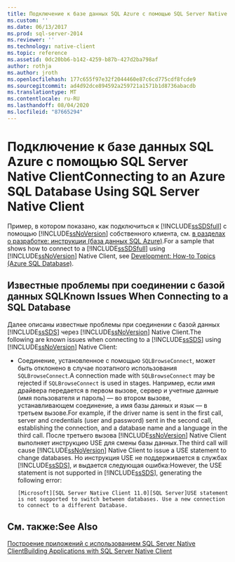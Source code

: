 ```yaml
---
title: Подключение к базе данных SQL Azure с помощью SQL Server Native Client | Документация Майкрософт
ms.custom: ''
ms.date: 06/13/2017
ms.prod: sql-server-2014
ms.reviewer: ''
ms.technology: native-client
ms.topic: reference
ms.assetid: 0dc20bb6-b142-4259-b87b-427d2ba798af
author: rothja
ms.author: jroth
ms.openlocfilehash: 177c655f97e32f2044460e87c6cd775cdf8fcde9
ms.sourcegitcommit: ad4d92dce894592a259721a1571b1d8736abacdb
ms.translationtype: MT
ms.contentlocale: ru-RU
ms.lasthandoff: 08/04/2020
ms.locfileid: "87665294"
---
```

# <a name="connecting-to-an-azure-sql-database-using-sql-server-native-client"></a><span data-ttu-id="ba94a-102">Подключение к базе данных SQL Azure с помощью SQL Server Native Client</span><span class="sxs-lookup"><span data-stu-id="ba94a-102">Connecting to an Azure SQL Database Using SQL Server Native Client</span></span>
  <span data-ttu-id="ba94a-103">Пример, в котором показано, как подключиться к [!INCLUDE[ssSDSfull](../../../includes/sssdsfull-md.md)] с помощью [!INCLUDE[ssNoVersion](../../../includes/ssnoversion-md.md)] собственного клиента, см. [в разделах о разработке: инструкции (база данных SQL Azure)](https://msdn.microsoft.com/library/ee621787.aspx).</span><span class="sxs-lookup"><span data-stu-id="ba94a-103">For a sample that shows how to connect to a [!INCLUDE[ssSDSfull](../../../includes/sssdsfull-md.md)] using [!INCLUDE[ssNoVersion](../../../includes/ssnoversion-md.md)] Native Client, see [Development: How-to Topics (Azure SQL Database)](https://msdn.microsoft.com/library/ee621787.aspx).</span></span>  
  
## <a name="known-issues-when-connecting-to-a-sql-database"></a><span data-ttu-id="ba94a-104">Известные проблемы при соединении с базой данных SQL</span><span class="sxs-lookup"><span data-stu-id="ba94a-104">Known Issues When Connecting to a SQL Database</span></span>  
 <span data-ttu-id="ba94a-105">Далее описаны известные проблемы при соединении с базой данных [!INCLUDE[ssSDS](../../../includes/sssds-md.md)] через [!INCLUDE[ssNoVersion](../../../includes/ssnoversion-md.md)] Native Client.</span><span class="sxs-lookup"><span data-stu-id="ba94a-105">The following are known issues when connecting to a [!INCLUDE[ssSDS](../../../includes/sssds-md.md)] using [!INCLUDE[ssNoVersion](../../../includes/ssnoversion-md.md)] Native Client:</span></span>  
  
-   <span data-ttu-id="ba94a-106">Соединение, установленное с помощью `SQLBrowseConnect`, может быть отклонено в случае поэтапного использования `SQLBrowseConnect`.</span><span class="sxs-lookup"><span data-stu-id="ba94a-106">A connection made with `SQLBrowseConnect` may be rejected if `SQLBrowseConnect` is used in stages.</span></span>  <span data-ttu-id="ba94a-107">Например, если имя драйвера передается в первом вызове, сервер и учетные данные (имя пользователя и пароль) — во втором вызове, устанавливающем соединение, а имя базы данных и язык — в третьем вызове.</span><span class="sxs-lookup"><span data-stu-id="ba94a-107">For example, if the driver name is sent in the first call, server and credentials (user and password) sent in the second call, establishing the connection, and a database name and a language in the third call.</span></span>  <span data-ttu-id="ba94a-108">После третьего вызова [!INCLUDE[ssNoVersion](../../../includes/ssnoversion-md.md)] Native Client выполняет инструкцию USE для смены базы данных.</span><span class="sxs-lookup"><span data-stu-id="ba94a-108">The third call will cause [!INCLUDE[ssNoVersion](../../../includes/ssnoversion-md.md)] Native Client to issue a USE statement to change databases.</span></span> <span data-ttu-id="ba94a-109">Но инструкция USE не поддерживается в службах [!INCLUDE[ssSDS](../../../includes/sssds-md.md)], и выдается следующая ошибка:</span><span class="sxs-lookup"><span data-stu-id="ba94a-109">However, the USE statement is not supported in [!INCLUDE[ssSDS](../../../includes/sssds-md.md)], generating the following error:</span></span>  
  
    ```  
    [Microsoft][SQL Server Native Client 11.0][SQL Server]USE statement is not supported to switch between databases. Use a new connection to connect to a different Database.  
    ```  
  
## <a name="see-also"></a><span data-ttu-id="ba94a-110">См. также:</span><span class="sxs-lookup"><span data-stu-id="ba94a-110">See Also</span></span>  
 [<span data-ttu-id="ba94a-111">Построение приложений с использованием SQL Server Native Client</span><span class="sxs-lookup"><span data-stu-id="ba94a-111">Building Applications with SQL Server Native Client</span></span>](building-applications-with-sql-server-native-client.md)  
  
  
